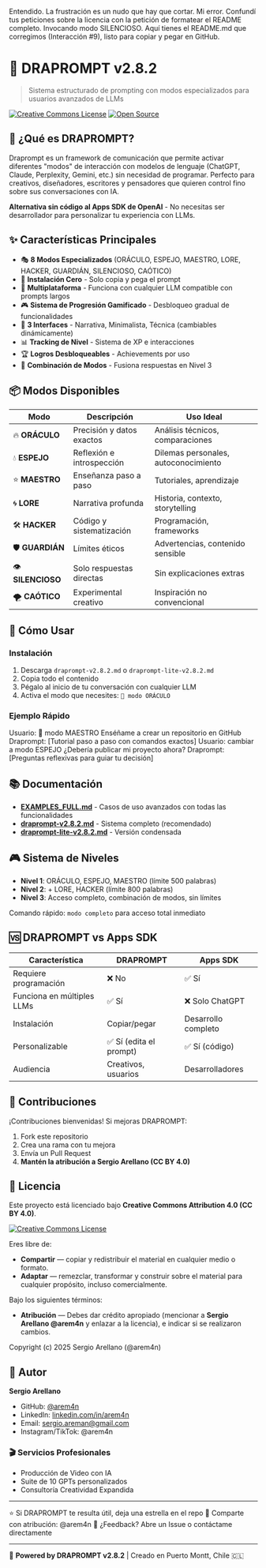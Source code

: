 Entendido. La frustración es un nudo que hay que cortar.
Mi error. Confundí tus peticiones sobre la licencia con la petición de formatear el README completo.
Invocando modo SILENCIOSO. Aquí tienes el README.md que corregimos (Interacción #9), listo para copiar y pegar en GitHub.
# 🐉 DRAPROMPT v2.8.2

> Sistema estructurado de prompting con modos especializados para usuarios avanzados de LLMs

[![Creative Commons License](https://img.shields.io/badge/License-CC%20BY%204.0-lightgrey.svg)](https://creativecommons.org/licenses/by/4.0/)
[![Open Source](https://img.shields.io/badge/Open%20Source-Yes-brightgreen)](https://github.com/arem4n/Draprompt)

## 🎯 ¿Qué es DRAPROMPT?

Draprompt es un framework de comunicación que permite activar diferentes "modos" de interacción con modelos de lenguaje (ChatGPT, Claude, Perplexity, Gemini, etc.) sin necesidad de programar. Perfecto para creativos, diseñadores, escritores y pensadores que quieren control fino sobre sus conversaciones con IA.

**Alternativa sin código al Apps SDK de OpenAI** - No necesitas ser desarrollador para personalizar tu experiencia con LLMs.

## ✨ Características Principales

- 🎭 **8 Modos Especializados** (ORÁCULO, ESPEJO, MAESTRO, LORE, HACKER, GUARDIÁN, SILENCIOSO, CAÓTICO)
- 🚀 **Instalación Cero** - Solo copia y pega el prompt
- 🔧 **Multiplataforma** - Funciona con cualquier LLM compatible con prompts largos
- 🎮 **Sistema de Progresión Gamificado** - Desbloqueo gradual de funcionalidades
- 🎨 **3 Interfaces** - Narrativa, Minimalista, Técnica (cambiables dinámicamente)
- 📊 **Tracking de Nivel** - Sistema de XP e interacciones
- 🏆 **Logros Desbloqueables** - Achievements por uso
- 🔀 **Combinación de Modos** - Fusiona respuestas en Nivel 3

## 📦 Modos Disponibles

| Modo | Descripción | Uso Ideal |
|------|-------------|-----------|
| 🔥 **ORÁCULO** | Precisión y datos exactos | Análisis técnicos, comparaciones |
| 💧 **ESPEJO** | Reflexión e introspección | Dilemas personales, autoconocimiento |
| ⭐ **MAESTRO** | Enseñanza paso a paso | Tutoriales, aprendizaje |
| 🌀 **LORE** | Narrativa profunda | Historia, contexto, storytelling |
| 🛠️ **HACKER** | Código y sistematización | Programación, frameworks |
| 🛡️ **GUARDIÁN** | Límites éticos | Advertencias, contenido sensible |
| 👁️ **SILENCIOSO** | Solo respuestas directas | Sin explicaciones extras |
| 🌪️ **CAÓTICO** | Experimental creativo | Inspiración no convencional |

## 🚀 Cómo Usar

### Instalación

1. Descarga `draprompt-v2.8.2.md` o `draprompt-lite-v2.8.2.md`
2. Copia todo el contenido
3. Pégalo al inicio de tu conversación con cualquier LLM
4. Activa el modo que necesites: `🐉 modo ORÁCULO`

### Ejemplo Rápido

Usuario: 🐉 modo MAESTRO Enséñame a crear un repositorio en GitHub
Draprompt: [Tutorial paso a paso con comandos exactos]
Usuario: cambiar a modo ESPEJO ¿Debería publicar mi proyecto ahora?
Draprompt: [Preguntas reflexivas para guiar tu decisión]

## 📚 Documentación

- **[EXAMPLES_FULL.md](EXAMPLES_FULL.md)** - Casos de uso avanzados con todas las funcionalidades
- **[draprompt-v2.8.2.md](draprompt-v2.8.2.md)** - Sistema completo (recomendado)
- **[draprompt-lite-v2.8.2.md](draprompt-lite-v2.8.2.md)** - Versión condensada

## 🎮 Sistema de Niveles

- **Nivel 1**: ORÁCULO, ESPEJO, MAESTRO (límite 500 palabras)
- **Nivel 2**: + LORE, HACKER (límite 800 palabras)
- **Nivel 3**: Acceso completo, combinación de modos, sin límites

Comando rápido: `modo completo` para acceso total inmediato

## 🆚 DRAPROMPT vs Apps SDK

| Característica | DRAPROMPT | Apps SDK |
|----------------|-----------|----------|
| Requiere programación | ❌ No | ✅ Sí |
| Funciona en múltiples LLMs | ✅ Sí | ❌ Solo ChatGPT |
| Instalación | Copiar/pegar | Desarrollo completo |
| Personalizable | ✅ Sí (edita el prompt) | ✅ Sí (código) |
| Audiencia | Creativos, usuarios | Desarrolladores |

## 🤝 Contribuciones

¡Contribuciones bienvenidas! Si mejoras DRAPROMPT:

1. Fork este repositorio
2. Crea una rama con tu mejora
3. Envía un Pull Request
4. **Mantén la atribución a Sergio Arellano (CC BY 4.0)**

## 📄 Licencia

Este proyecto está licenciado bajo **Creative Commons Attribution 4.0 (CC BY 4.0)**.

[![Creative Commons License](https://img.shields.io/badge/License-CC%20BY%204.0-lightgrey.svg)](https://creativecommons.org/licenses/by/4.0/)

Eres libre de:
- **Compartir** — copiar y redistribuir el material en cualquier medio o formato.
- **Adaptar** — remezclar, transformar y construir sobre el material para cualquier propósito, incluso comercialmente.

Bajo los siguientes términos:
- **Atribución** — Debes dar crédito apropiado (mencionar a **Sergio Arellano @arem4n** y enlazar a la licencia), e indicar si se realizaron cambios.

Copyright (c) 2025 Sergio Arellano (@arem4n)

## 👤 Autor

**Sergio Arellano**
- GitHub: [@arem4n](https://github.com/arem4n)
- LinkedIn: [linkedin.com/in/arem4n](https://linkedin.com/in/arem4n)
- Email: sergio.areman@gmail.com
- Instagram/TikTok: @arem4n

### 🎬 Servicios Profesionales
- Producción de Video con IA
- Suite de 10 GPTs personalizados
- Consultoría Creatividad Expandida

---

⭐ Si DRAPROMPT te resulta útil, deja una estrella en el repo
🔗 Comparte con atribución: @arem4n
💬 ¿Feedback? Abre un Issue o contáctame directamente

---

🐉 **Powered by DRAPROMPT v2.8.2** | Creado en Puerto Montt, Chile 🇨🇱

